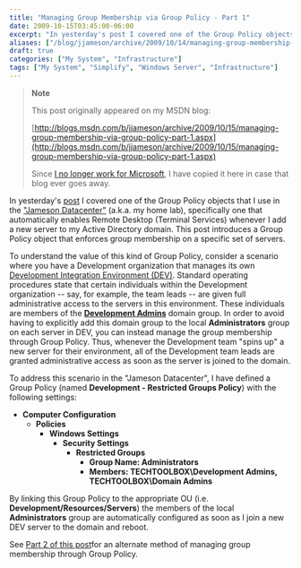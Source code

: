 ```yaml
---
title: "Managing Group Membership via Group Policy - Part 1"
date: 2009-10-15T03:45:00-06:00
excerpt: "In yesterday's post I covered one of the Group Policy objects that I use in the \"Jameson Datacenter\" (a.k.a. my home lab), specifically one that automatically enables Remote Desktop (Terminal Services) whenever I add a new server to my Active Directory..."
aliases: ["/blog/jjameson/archive/2009/10/14/managing-group-membership-via-group-policy-part-1.aspx", "/blog/jjameson/archive/2009/10/15/managing-group-membership-via-group-policy-part-1.aspx"]
draft: true
categories: ["My System", "Infrastructure"]
tags: ["My System", "Simplify", "Windows Server", "Infrastructure"]
---
```


> **Note**
>
> This post originally appeared on my MSDN blog:
>
> [http://blogs.msdn.com/b/jjameson/archive/2009/10/15/managing-group-membership-via-group-policy-part-1.aspx](http://blogs.msdn.com/b/jjameson/archive/2009/10/15/managing-group-membership-via-group-policy-part-1.aspx)
>
> Since [I no longer work for Microsoft](/blog/jjameson/2011/09/02/last-day-with-microsoft), I have copied it here in case that blog ever goes away.

In yesterday's [post](/blog/jjameson/2009/10/14/enabling-remote-desktop-via-group-policy) I covered one of the Group Policy objects that I use in the ["Jameson Datacenter"](/blog/jjameson/2009/09/14/the-jameson-datacenter) (a.k.a. my home lab), specifically one that automatically enables Remote Desktop (Terminal Services) whenever I add a new server to my Active Directory domain. This post introduces a Group Policy object that enforces group membership on a specific set of servers.

To understand the value of this kind of Group Policy, consider a scenario where you have a Development organization that manages its own [Development Integration Environment (DEV)](/blog/jjameson/2009/09/25/development-and-build-environments). Standard operating procedures state that certain individuals within the Development organization -- say, for example, the team leads -- are given full administrative access to the servers in this environment. These individuals are members of the [**Development Admins**](/blog/jjameson/2009/10/02/active-directory-domain-structure-in-the-jameson-datacenter) domain group. In order to avoid having to explicitly add this domain group to the local **Administrators** group on each server in DEV, you can instead manage the group membership through Group Policy. Thus, whenever the Development team "spins up" a new server for their environment, all of the Development team leads are granted administrative access as soon as the server is joined to the domain.

To address this scenario in the "Jameson Datacenter", I have defined a Group Policy (named **Development - Restricted Groups Policy**) with the following settings:

- **Computer Configuration**
  - **Policies**
    - **Windows Settings**
      - **Security Settings**
        - **Restricted Groups**
          - **Group Name: Administrators**
          - **Members: TECHTOOLBOX\Development Admins, TECHTOOLBOX\Domain Admins**

By linking this Group Policy to the appropriate OU (i.e. **Development/Resources/Servers**) the members of the local **Administrators** group are automatically configured as soon as I join a new DEV server to the domain and reboot.

See [Part 2 of this post](/blog/jjameson/2009/10/15/managing-group-membership-via-group-policy-part-2)for an alternate method of managing group membership through Group Policy.

